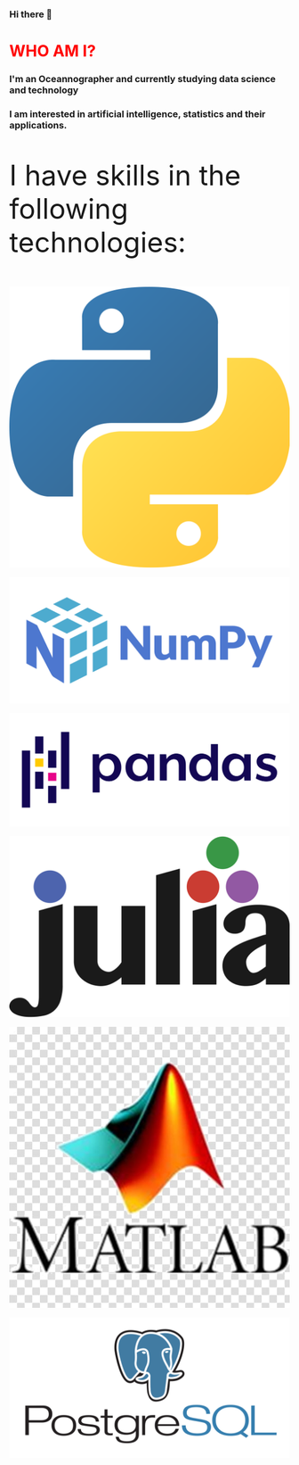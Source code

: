 ### Hi there 👋

<h1 style="color:red"> WHO AM I? </h1>
<h3> I'm an Oceannographer and currently studying data science and technology</h3>
<h3> I am interested in artificial intelligence, statistics and their applications.</h3>

<style>

  icones{
  aling: left;
  margin: auto; 
  margin-bottom:5px; 
  padding:5px width:160px;
  size:200px}

</style>

<div>

<p style="font-size:50px">I have skills in the following technologies:</p>

<p> <img class="icones" float="auto" src="_imgs/python.png" alt=""/></p>

<img float="auto" src="_imgs/numpy.png" alt="" style=""></img>

<img float="auto" src="_imgs/pandas.png" alt="" style=""></img>

<img float="auto" src="_imgs/julia.png" alt="" style=""></img>

<img float="auto" src="_imgs/matlab.jpg" alt="" style=""></img>

<img float="auto" src="_imgs/postgres.png" alt="" style=""></img>
</div>

